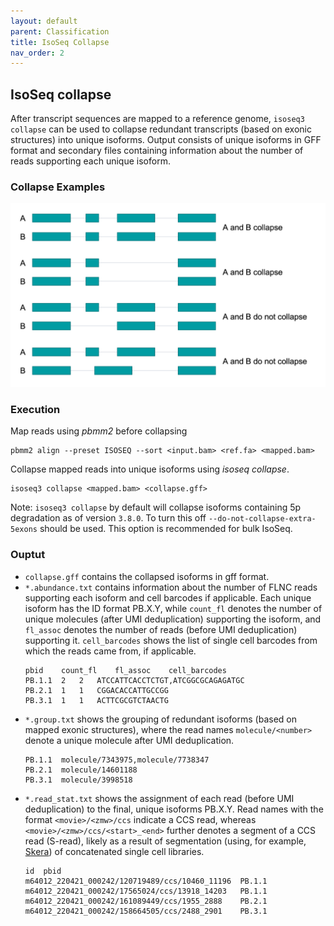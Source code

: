 ```yaml
---
layout: default
parent: Classification
title: IsoSeq Collapse
nav_order: 2
---
```


## IsoSeq collapse

After transcript sequences are mapped to a reference genome, `isoseq3 collapse` can be used to collapse redundant transcripts (based on exonic structures) into unique isoforms. Output consists of unique isoforms in GFF format and secondary files containing information about the number of reads supporting each unique isoform.

### Collapse Examples

<img src="../img/collapse.png" alt="collapse" width="1000px"/>

### Execution

Map reads using _pbmm2_ before collapsing

```
pbmm2 align --preset ISOSEQ --sort <input.bam> <ref.fa> <mapped.bam>
```

Collapse mapped reads into unique isoforms using _isoseq collapse_.

```
isoseq3 collapse <mapped.bam> <collapse.gff>
```

Note: `isoseq3 collapse` by default will collapse isoforms containing 5p degradation as of version `3.8.0`. To turn this off `--do-not-collapse-extra-5exons` should be used. This option is recommended for bulk IsoSeq.

### Ouptut

- `collapse.gff` contains the collapsed isoforms in gff format.
- `*.abundance.txt` contains information about the number of FLNC reads supporting each isoform and cell barcodes if applicable. Each unique isoform has the ID format PB.X.Y, while `count_fl` denotes the number of unique molecules (after UMI deduplication) supporting the isoform, and `fl_assoc` denotes the number of reads (before UMI deduplication) supporting it. `cell_barcodes` shows the list of single cell barcodes from which the reads came from, if applicable.
    ```
    pbid	count_fl	fl_assoc	cell_barcodes
    PB.1.1	2	2	ATCCATTCACCTCTGT,ATCGGCGCAGAGATGC
    PB.2.1	1	1	CGGACACCATTGCCGG
    PB.3.1	1	1	ACTTCGCGTCTAACTG
    ```
- `*.group.txt` shows the grouping of redundant isoforms (based on mapped exonic structures), where the read names `molecule/<number>` denote a unique molecule after UMI deduplication.
    ```
    PB.1.1	molecule/7343975,molecule/7738347
    PB.2.1	molecule/14601188
    PB.3.1	molecule/3998518
    ```
- `*.read_stat.txt` shows the assignment of each read (before UMI deduplication) to the final, unique isoforms PB.X.Y. Read names with the format `<movie>/<zmw>/ccs` indicate a CCS read, whereas `<movie>/<zmw>/ccs/<start>_<end>` further denotes a segment of a CCS read (S-read), likely as a result of segmentation (using, for example, [Skera](http://skera.how/)) of concatenated single cell libraries.
    ```
    id	pbid
    m64012_220421_000242/120719489/ccs/10460_11196	PB.1.1
    m64012_220421_000242/17565024/ccs/13918_14203	PB.1.1
    m64012_220421_000242/161089449/ccs/1955_2888	PB.2.1
    m64012_220421_000242/158664505/ccs/2488_2901	PB.3.1
    ```
